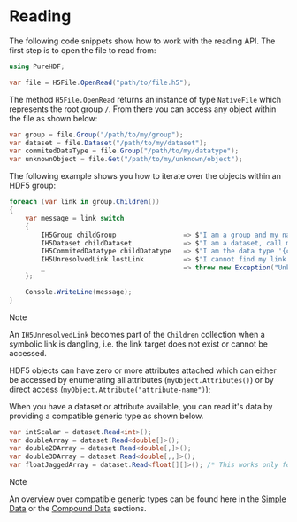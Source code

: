 # Reading

The following code snippets show how to work with the reading API. The first step is to open the file to read from:

```cs
using PureHDF;

var file = H5File.OpenRead("path/to/file.h5");
```

The method `H5File.OpenRead` returns an instance of type `NativeFile` which represents the root group `/`. From there you can access any object within the file as shown below:

```cs
var group = file.Group("/path/to/my/group");
var dataset = file.Dataset("/path/to/my/dataset");
var commitedDataType = file.Group("/path/to/my/datatype");
var unknownObject = file.Get("/path/to/my/unknown/object");
```

The following example shows you how to iterate over the objects within an HDF5 group:

```cs
foreach (var link in group.Children())
{
    var message = link switch
    {
        IH5Group childGroup                 => $"I am a group and my name is '{childGroup.Name}'.",
        IH5Dataset childDataset             => $"I am a dataset, call me '{childDataset.Name}'.",
        IH5CommitedDatatype childDatatype   => $"I am the data type '{childDatatype.Name}'.",
        IH5UnresolvedLink lostLink          => $"I cannot find my link target =( shame on '{lostLink.Name}'.",
        _                                   => throw new Exception("Unknown link type")
    };

    Console.WriteLine(message);
}
```

> [!NOTE]
> An `IH5UnresolvedLink` becomes part of the `Children` collection when a symbolic link is dangling, i.e. the link target does not exist or cannot be accessed.

HDF5 objects can have zero or more attributes attached which can either be accessed by enumerating all attributes (`myObject.Attributes()`) or by direct access (`myObject.Attribute("attribute-name")`);

When you have a dataset or attribute available, you can read it's data by providing a compatible generic type as shown below.

```cs
var intScalar = dataset.Read<int>();
var doubleArray = dataset.Read<double[]>();
var double2DArray = dataset.Read<double[,]>();
var double3DArray = dataset.Read<double[,,]>();
var floatJaggedArray = dataset.Read<float[][]>(); /* This works only for variable length sequences */
```

> [!NOTE]
> An overview over compatible generic types can be found here in the [Simple Data](simple.md) or the [Compound Data](compound.md) sections.